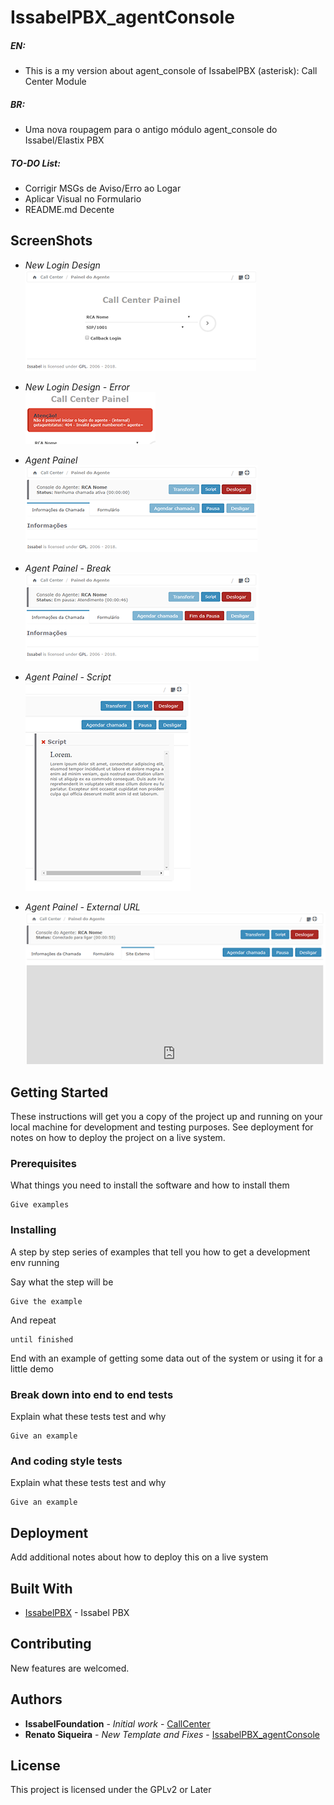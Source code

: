 
# IssabelPBX_agentConsole

##### EN:
- This is a my version about agent_console of IssabelPBX (asterisk): Call Center Module
##### BR: 
- Uma nova roupagem para o antigo módulo agent_console do Issabel/Elastix PBX

##### TO-DO List:
- Corrigir MSGs de Aviso/Erro ao Logar
- Aplicar Visual no Formulario
- README.md Decente

## ScreenShots
- _New Login Design_  
![New Login Design](https://github.com/RenatoSiqueira/IssabelPBX_agentConsole/blob/master/assets/newLogin.png)

- _New Login Design - Error_  
![New Login Design Error](https://github.com/RenatoSiqueira/IssabelPBX_agentConsole/blob/master/assets/newLoginErr.png)

- _Agent Painel_  
![Agent Painel](https://github.com/RenatoSiqueira/IssabelPBX_agentConsole/blob/master/assets/consoleAgent.png)

- _Agent Painel - Break_  
![Agent Painel - Break](https://github.com/RenatoSiqueira/IssabelPBX_agentConsole/blob/master/assets/consoleAgentBreak.png)

- _Agent Painel - Script_  
![Agent Painel - Script](https://github.com/RenatoSiqueira/IssabelPBX_agentConsole/blob/master/assets/consoleAgentScript.png)

- _Agent Painel - External URL_  
![Agent Painel - External Url](https://github.com/RenatoSiqueira/IssabelPBX_agentConsole/blob/master/assets/consoleAgentExternal.png)

## Getting Started

These instructions will get you a copy of the project up and running on your local machine for development and testing purposes. See deployment for notes on how to deploy the project on a live system.

### Prerequisites

What things you need to install the software and how to install them

```
Give examples
```

### Installing

A step by step series of examples that tell you how to get a development env running

Say what the step will be

```
Give the example
```

And repeat

```
until finished
```

End with an example of getting some data out of the system or using it for a little demo


### Break down into end to end tests

Explain what these tests test and why

```
Give an example
```

### And coding style tests

Explain what these tests test and why

```
Give an example
```

## Deployment

Add additional notes about how to deploy this on a live system

## Built With

* [IssabelPBX](https://www.issabel.org/) - Issabel PBX

## Contributing

New features are welcomed.

## Authors

* **IssabelFoundation** - *Initial work* - [CallCenter](https://github.com/IssabelFoundation/callcenter)
* **Renato Siqueira** - *New Template and Fixes* - [IssabelPBX_agentConsole](https://github.com/RenatoSiqueira/IssabelPBX_agentConsole)


## License

This project is licensed under the GPLv2 or Later
